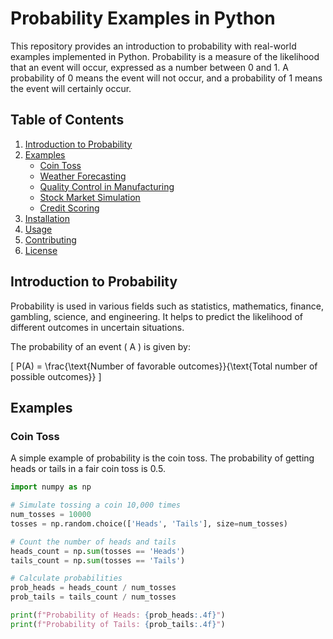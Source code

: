 # Probability Examples in Python

This repository provides an introduction to probability with real-world examples implemented in Python. Probability is a measure of the likelihood that an event will occur, expressed as a number between 0 and 1. A probability of 0 means the event will not occur, and a probability of 1 means the event will certainly occur.

## Table of Contents

1. [Introduction to Probability](#introduction-to-probability)
2. [Examples](#examples)
    - [Coin Toss](#coin-toss)
    - [Weather Forecasting](#weather-forecasting)
    - [Quality Control in Manufacturing](#quality-control-in-manufacturing)
    - [Stock Market Simulation](#stock-market-simulation)
    - [Credit Scoring](#credit-scoring)
3. [Installation](#installation)
4. [Usage](#usage)
5. [Contributing](#contributing)
6. [License](#license)

## Introduction to Probability

Probability is used in various fields such as statistics, mathematics, finance, gambling, science, and engineering. It helps to predict the likelihood of different outcomes in uncertain situations.

The probability of an event \( A \) is given by:

\[ P(A) = \frac{\text{Number of favorable outcomes}}{\text{Total number of possible outcomes}} \]

## Examples

### Coin Toss

A simple example of probability is the coin toss. The probability of getting heads or tails in a fair coin toss is 0.5.

```python
import numpy as np

# Simulate tossing a coin 10,000 times
num_tosses = 10000
tosses = np.random.choice(['Heads', 'Tails'], size=num_tosses)

# Count the number of heads and tails
heads_count = np.sum(tosses == 'Heads')
tails_count = np.sum(tosses == 'Tails')

# Calculate probabilities
prob_heads = heads_count / num_tosses
prob_tails = tails_count / num_tosses

print(f"Probability of Heads: {prob_heads:.4f}")
print(f"Probability of Tails: {prob_tails:.4f}")